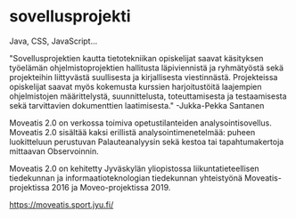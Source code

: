 # sovellusprojekti
Java, CSS, JavaScript...

"Sovellusprojektien kautta tietotekniikan opiskelijat saavat käsityksen työelämän ohjelmistoprojektien hallitusta läpiviennistä ja 
ryhmätyöstä sekä projekteihin liittyvästä suullisesta ja kirjallisesta viestinnästä. Projekteissa opiskelijat saavat myös kokemusta 
kurssien harjoitustöitä laajempien ohjelmistojen määrittelystä, suunnittelusta, toteuttamisesta ja testaamisesta sekä tarvittavien 
dokumenttien laatimisesta."
-Jukka-Pekka Santanen

Moveatis 2.0 on verkossa toimiva opetustilanteiden analysointisovellus. Moveatis 2.0 sisältää kaksi erillistä analysointimenetelmää: 
puheen luokitteluun perustuvan Palauteanalyysin sekä kestoa tai tapahtumakertoja mittaavan Observoinnin.

Moveatis 2.0 on kehitetty Jyväskylän yliopistossa liikuntatieteellisen tiedekunnan ja informaatioteknologian tiedekunnan yhteistyönä 
Moveatis-projektissa 2016 ja Moveo-projektissa 2019.

https://moveatis.sport.jyu.fi/
